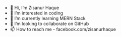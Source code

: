- 👋 Hi, I’m Zisanur Haque
- 👀 I’m interested in coding
- 🌱 I’m currently learning MERN Stack
- 💞️ I’m looking to collaborate on GitHub
- 📫 How to reach me - facebook.com/zisanurhaque

<!---
zisanfrontend/zisanfrontend is a ✨ special ✨ repository because its `README.md` (this file) appears on your GitHub profile.
You can click the Preview link to take a look at your changes.
--->
